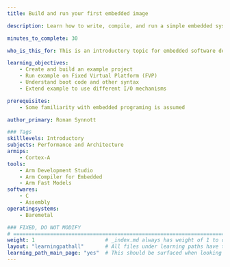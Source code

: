 ```yaml
---
title: Build and run your first embedded image

description: Learn how to write, compile, and run a simple embedded system program

minutes_to_complete: 30   

who_is_this_for: This is an introductory topic for embedded software developers new to Arm Compiler for Embedded.

learning_objectives: 
    - Create and build an example project
    - Run example on Fixed Virtual Platform (FVP)
    - Understand boot code and other syntax
    - Extend example to use different I/O mechanisms

prerequisites:
    - Some familiarity with embedded programing is assumed

author_primary: Ronan Synnott

### Tags
skilllevels: Introductory
subjects: Performance and Architecture
armips:
    - Cortex-A
tools:
    - Arm Development Studio
    - Arm Compiler for Embedded
    - Arm Fast Models   
softwares:
    - C
    - Assembly
operatingsystems:
    - Baremetal

### FIXED, DO NOT MODIFY
# ================================================================================
weight: 1                       # _index.md always has weight of 1 to order correctly
layout: "learningpathall"       # All files under learning paths have this same wrapper
learning_path_main_page: "yes"  # This should be surfaced when looking for related content. Only set for _index.md of learning path content.
---
```

